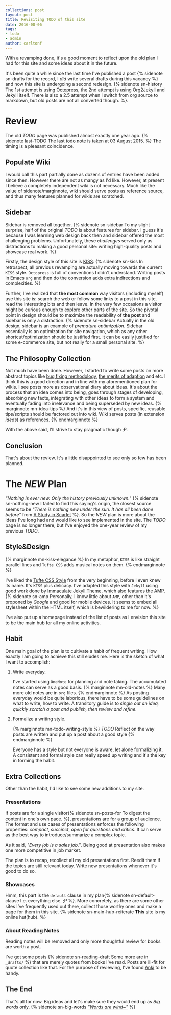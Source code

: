 ```yaml
---
collections: post
layout: post
title: Revisiting TODO of this site
date: 2016-08-06
tags: 
- todo
- admin
author: carltonf
---
```


With a revamping done, it's a good moment to reflect upon the old plan I had for
this site and some ideas about it in the future.

It's been quite a while since the last time I've published a post {% sidenote
sn-drafts for the record, I *did* write several drafts during this vacancy %}
and now this site is undergoing a second redesign. {% sidenote sn-history The
1st attempt is using [Octopress](http://octopress.org/), the 2nd attempt is
using [Org2Jekyll](https://github.com/ardumont/org2jekyll) and Jekyll itself.
There is also a 2.5 attempt when I switch from org source to markdown, but old
posts are not all converted though. %}.


# Review

The old *TODO* page was published almost exactly one year ago. {% sidenote last-TODO The
last [todo note](http://carltonf.github.io/post/old-todo-page) is taken at 03
August 2015. %} The timing is a pleasant coincidence.


## Populate Wiki

I would call this part partially done as dozens of entries have been added since
then. However there are not as mangy as I'd like. However, at present I believe
a completely independent wiki is not necessary. Much like the value of
sidenote/marginnote, wiki should serve posts as reference source, and thus many
features planned for wikis are scratched.


## Sidebar

Sidebar is removed all together. {% sidenote sn-sidebar To my slight
surprise, half of the original *TODO* is about features for sidebar. I guess
it's because I was learning web design back then and sidebar offered the most
challenging problems. Unfortunately, these *challenges* served only as
distractions to making a good personal site: writing high-quality posts and
showcase real work. %}

Firstly, the design style of this site is [KISS](https://en.wikipedia.org/wiki/KISS_principle). 
{% sidenote sn-kiss 
In retrospect, all previous revamping are actually moving towards the current
`KISS` style. `Octopress` is full of conventions I didn't understand. Writing
posts in Emacs `org` and then do the conversion adds extra indirections and
complexities.
%}

Further, I've realized that **the most common** way visitors (including myself)
use this site is: search the web or follow some links to a post in this site,
read the interesting bits and then leave. In the very few occasions a visitor
might be curious enough to explore other parts of the site. So the pivotal point
in design should be to maximize the readability of **the post** and sidebar is
only a distraction. {% sidenote sn-sidebar Actually in the old design, sidebar
is an example of *premature optimization*. Sidebar essentially is an
optimization for site navigation, which as any other shortcut/optimization
should be justified first. It can be easily justified for some e-commerce site,
but not really for a small personal site. %}


## The Philosophy Collection

Not much have been done. However, I started to write some posts on more
abstract topics like [bug fixing
methodology](http://carltonf.github.io/post/a-workflow-for-bug-fixing), [the
merits of adaption](http://carltonf.github.io/post/adapt-vs-configure) and etc.
I think this is a good direction and in line with my aforementioned plan for
wikis. I see posts more as observational diary about ideas. It's about the
process that an idea comes into being, goes through stages of developing,
absorbing new facts, integrating with other ideas to form a system and
eventually fading into irrelevance and being superseded by new ideas. 
{% marginnote mn-idea-tips %} And it's in this view of posts, specific, reusable
tips/scripts should be factored out into wiki. Wiki serves posts (in extension
*ideas*) as references. {% endmarginnote %}

With the above said, I'll strive to stay pragmatic though ;P.


## Conclusion

That's about the review. It's a little disappointed to see only so few has been
planned.


# The *NEW* Plan

*"Nothing is ever new. Only the history previously unknown."* {%
sidenote sn-nothing-new I failed to find this saying's origin, the
closest source seems to be *"There is nothing new under the sun. It has all
been done before"* from [A Study in
Scarlet](https://en.wikipedia.org/wiki/A_Study_in_Scarlet) %}. So the *NEW*
plan is more about the ideas I've long had and would like to see implemented in
the site. The *TODO* page is no longer there, but I've enjoyed the one-year
review of my previous *TODO*.

## Style&Design

{% marginnote mn-kiss-elegance %} In my metaphor, `KISS` is like straight parallel
lines and `Tufte CSS` adds musical notes on them. {% endmarginnote %}

I've liked the [Tufte CSS Style](https://edwardtufte.github.io/tufte-css/) from
the very beginning, before I even knew its name. It's `KISS` plus delicacy. I've
adapted this style with `Jekyll` using good work done by
[Immaculate Jekyll Theme](https://cdn.ampproject.org/c/siawyoung.com/immaculate/),
which also features the
[AMP](https://www.ampproject.org/docs/get_started/about-amp.html). {% sidenote
sn-amp Personally, I know little about `AMP`, other than it's proponed by
*Google* and good for mobile devices. It seems to embed all stylesheet within
the HTML itself, which is bewildering to me for now. %}

I've also put up a homepage instead of the list of posts as I envision this site
to be the main hub for all my online activities.


## Habit

One main goal of the plan is to cultivate a habit of frequent writing. How
exactly I am going to achieve this still eludes me. Here is the sketch of what
I want to accomplish:

1. Write everyday.

   I've started using `OneNote` for planning and note taking. The accumulated
   notes can serve as a good basis. {% marginnote mn-old-notes %} Many more old
   notes are in `org` files. {% endmarginnote %} As posting everyday would be quite
   laborious, there have to be some guidelines on what to write, how to write. A
   transitory guide is to *single out an idea, quickly scratch a post and
   publish, then review and refine*.

2. Formalize a writing style.

   {% marginnote mn-todo-writing-style %} *TODO* Reflect on the way posts are
   written and put up a post about a good style {% endmarginnote %}

   Everyone has a style but not everyone is aware, let alone formalizing it. A
   consistent and formal style can really speed up writing and it's the key in
   forming the habit.


## Extra Collections

Other than the habit, I'd like to see some new additions to my site.


### Presentations

If posts are for a single visitor{% sidenote sn-posts-for To digest the content
in one's own pace. %}, presentations are for a group of audience. The format
and use cases of presentations enforces the following properties: *compact*,
*succinct*, *open for questions and critics*. It can serve as the best way to
introduce/summarize a complex topic.

As it said, *"Every job is a sales job."*. Being good at presentation also
makes one more competitive in job market.

The plan is to recap, recollect all my old presentations first. Reedit them if
the topics are still relevant today. Write new presentations whenever it's good
to do so.


### Showcases

Hmm, this part is the `default` clause in my plan{% sidenote sn-default-clause
I.e. everything else. ;P %}. More concretely, as there are some other sites
I've frequently used out there, collect those worthy ones and make a page for
them in this site. {% sidenote sn-main-hub-reiterate **This** site is my online
hut(hub). %}


### About Reading Notes

Reading notes will be removed and only more thoughtful review for books are
worth a post.

I've got some posts {% sidenote sn-reading-draft Some more are in `_drafts/` %}
that are merely quotes from books I've read. Posts are ill-fit for quote
collection like that. For the purpose of reviewing, I've found
[Anki](http://ankisrs.net/) to be handy.


## The End

That's all for now. Big ideas and let's make sure they would end up as *Big
words* only. {% sidenote sn-big-words [*"Words are
wind~"*](http://www.thefrisky.com/2012-05-16/12-words-and-phrases-from-game-of-thrones-that-need-to-be-part-of-your-vocabulary/)
%}

